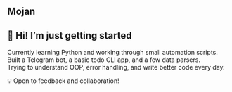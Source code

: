 ## Mojan
## 👋 Hi! I’m just getting started

Currently learning Python and working through small automation scripts.  
Built a Telegram bot, a basic todo CLI app, and a few data parsers.  
Trying to understand OOP, error handling, and write better code every day.

💡 Open to feedback and collaboration!
